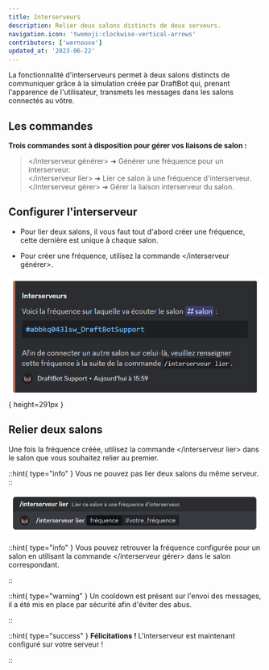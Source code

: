 ```yaml
---
title: Interserveurs
description: Relier deux salons distincts de deux serveurs.
navigation.icon: 'twemoji:clockwise-vertical-arrows'
contributors: ['wernouxe']
updated_at: '2023-06-22'
---
```


La fonctionnalité d'interserveurs permet à deux salons distincts de communiquer grâce à la simulation créée par DraftBot qui, prenant l'apparence de l'utilisateur, transmets les messages dans les salons connectés au vôtre.

## Les commandes

**Trois commandes sont à disposition pour gérer vos liaisons de salon :**

> </interserveur générer> ➜ Générer une fréquence pour un interserveur.\
</interserveur lier> ➜ Lier ce salon à une fréquence d'interserveur.\
</interserveur gérer> ➜ Gérer la liaison interserveur du salon.

## Configurer l'interserveur

- Pour lier deux salons, il vous faut tout d'abord créer une fréquence, cette dernière est unique à chaque salon.

- Pour créer une fréquence, utilisez la commande </interserveur générer>.

![Réponse de DraftBot lors de l'exécution de la commande](/.assets/interservers/interserver_generate.png){ height=291px }

## Relier deux salons

Une fois la fréquence créée, utilisez la commande </interserveur lier> dans le salon que vous souhaitez relier au premier.

::hint{ type="info" }
Vous ne pouvez pas lier deux salons du même serveur.
::

![Exemple de la commande à effectuer lors de la liaison des deux salons](/.assets/interservers/interserver_link.png)

::hint{ type="info" }
Vous pouvez retrouver la fréquence configurée pour un salon en utilisant la commande </interserveur gérer> dans le salon correspondant.

::

::hint{ type="warning" }
Un cooldown est présent sur l'envoi des messages, il a été mis en place par sécurité afin d'éviter des abus.

::

::hint{ type="success" }
**Félicitations !** L'interserveur est maintenant configuré sur votre serveur !

::
